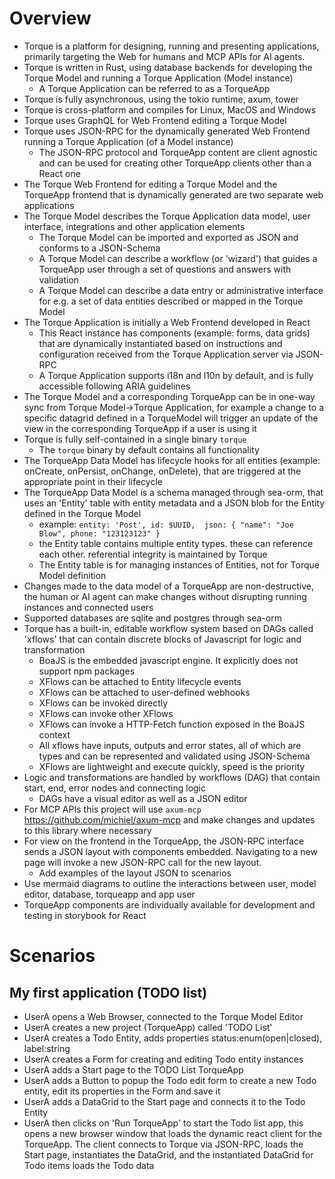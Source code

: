 # Overview

 - Torque is a platform for designing, running and presenting applications, primarily targeting the Web for humans and MCP APIs for AI agents.
 - Torque is written in Rust, using database backends for developing the Torque Model and running a Torque Application (Model instance)
     - A Torque Application can be referred to as a TorqueApp
 - Torque is fully asynchronous, using the tokio runtime, axum, tower
 - Torque is cross-platform and compiles for Linux, MacOS and Windows
 - Torque uses GraphQL for Web Frontend editing a Torque Model
 - Torque uses JSON-RPC for the dynamically generated Web Frontend running a Torque Application (of a Model instance)
     - The JSON-RPC protocol and TorqueApp content are client agnostic and can be used for creating other TorqueApp clients other than a React one
 - The Torque Web Frontend for editing a Torque Model and the TorqueApp frontend that is dynamically generated are two separate web applications
 - The Torque Model describes the Torque Application data model, user interface, integrations and other application elements
    - The Torque Model can be imported and exported as JSON and conforms to a JSON-Schema
    - A Torque Model can describe a workflow (or 'wizard') that guides a TorqueApp user through a set of questions and answers with validation
    - A Torque Model can describe a data entry or administrative interface for e.g. a set of data entities described or mapped in the Torque Model
 - The Torque Application is initially a Web Frontend developed in React
    - This React instance has components (example: forms, data grids) that are dynamically instantiated based on instructions and configuration received from the Torque Application server via JSON-RPC
    - A Torque Application supports i18n and l10n by default, and is fully accessible following ARIA guidelines
 - The Torque Model and a corresponding TorqueApp can be in one-way sync from Torque Model->Torque Application, for example a change to a specific datagrid defined in a TorqueModel will trigger an update of the view in the corresponding TorqueApp if a user is using it
 - Torque is fully self-contained in a single binary `torque`
    - The `torque` binary by default contains all functionality
 - The TorqueApp Data Model has lifecycle hooks for all entities (example: onCreate, onPersist, onChange, onDelete), that are triggered at the appropriate point in their lifecycle
 - The TorqueApp Data Model is a schema managed through sea-orm, that uses an 'Entity' table with entity metadata and a JSON blob for the Entity defined in the Torque Model
    - example: `entity: 'Post', id: $UUID,  json: { "name": "Joe Blow", phone: "123123123" }`
    - the Entity table contains multiple entity types. these can reference each other. referential integrity is maintained by Torque
    - The Entity table is for managing instances of Entities, not for Torque Model definition
 - Changes made to the data model of a TorqueApp are non-destructive, the human or AI agent can make changes without disrupting running instances and connected users
 - Supported databases are sqlite and postgres through sea-orm
 - Torque has a built-in, editable workflow system based on DAGs called 'xflows' that can contain discrete blocks of Javascript for logic and transformation
    - BoaJS is the embedded javascript engine. It explicitly does not support npm packages
    - XFlows can be attached to Entity lifecycle events
    - XFlows can be attached to user-defined webhooks
    - XFlows can be invoked directly
    - XFlows can invoke other XFlows
    - XFlows can invoke a HTTP-Fetch function exposed in the BoaJS context
    - All xflows have inputs, outputs and error states, all of which are types and can be represented and validated using JSON-Schema
    - XFlows are lightweight and execute quickly, speed is the priority
 - Logic and transformations are handled by workflows (DAG) that contain start, end, error nodes and connecting logic
    - DAGs have a visual editor as well as a JSON editor
 - For MCP APIs this project will use `axum-mcp` https://github.com/michiel/axum-mcp and make changes and updates to this library where necessary
 - For view on the frontend in the TorqueApp, the JSON-RPC interface sends a JSON layout with components embedded. Navigating to a new page will invoke a new JSON-RPC call for the new layout.
    - Add examples of the layout JSON to scenarios
 - Use mermaid diagrams to outline the interactions between user, model editor, database, torqueapp and app user
 - TorqueApp components are individually available for development and testing in storybook for React


# Scenarios

## My first application (TODO list)

- UserA opens a Web Browser, connected to the Torque Model Editor
- UserA creates a new project (TorqueApp) called 'TODO List'
- UserA creates a Todo Entity, adds properties status:enum(open|closed), label:string
- UserA creates a Form for creating and editing Todo entity instances
- UserA adds a Start page to the TODO List TorqueApp
- UserA adds a Button to popup the Todo edit form to create a new Todo entity, edit its properties in the Form and save it
- UserA adds a DataGrid to the Start page and connects it to the Todo Entity
- UserA then clicks on 'Run TorqueApp' to start the Todo list app, this opens a new browser window that loads the dynamic react client for the TorqueApp. The client connects to Torque via JSON-RPC, loads the Start page, instantiates the DataGrid, and the instantiated DataGrid for Todo items loads the Todo data








